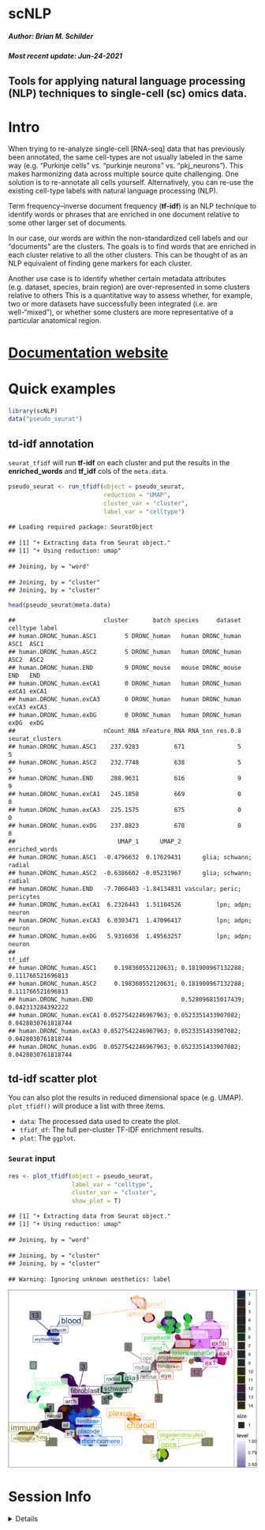 scNLP
================
<h5>
Author: <i>Brian M. Schilder</i>
</h5>
<h5>
Most recent update: <i>Jun-24-2021</i>
</h5>

## Tools for applying natural language processing (NLP) techniques to single-cell (sc) omics data.

# Intro

When trying to re-analyze single-cell \[RNA-seq\] data that has
previously been annotated, the same cell-types are not usually labeled
in the same way (e.g. “Purkinje cells” vs. “purkinje neurons”
vs. “pkj\_neurons”). This makes harmonizing data across multiple source
quite challenging. One solution is to re-annotate all cells yourself.
Alternatively, you can re-use the existing cell-type labels with natural
language processing (NLP).

Term frequency–inverse document frequency (**tf-idf**) is an NLP
technique to identify words or phrases that are enriched in one document
relative to some other larger set of documents.

In our case, our words are within the non-standardized cell labels and
our “documents” are the clusters. The goals is to find words that are
enriched in each cluster relative to all the other clusters. This can be
thought of as an NLP equivalent of finding gene markers for each
cluster.

Another use case is to identify whether certain metadata attributes
(e.g. dataset, species, brain region) are over-represented in some
clusters relative to others This is a quantitative way to assess
whether, for example, two or more datasets have successfully been
integrated (i.e. are well-“mixed”), or whether some clusters are more
representative of a particular anatomical region.

# [Documentation website](https://neurogenomics.github.io/scNLP/)

# Quick examples

``` r
library(scNLP) 
data("pseudo_seurat")
```

## td-idf annotation

`seurat_tfidf` will run **tf-idf** on each cluster and put the results
in the **enriched\_words** and **tf\_idf** cols of the `meta.data`.

``` r
pseudo_seurat <- run_tfidf(object = pseudo_seurat,
                           reduction = "UMAP",
                           cluster_var = "cluster",
                           label_var = "celltype") 
```

    ## Loading required package: SeuratObject

    ## [1] "+ Extracting data from Seurat object."
    ## [1] "+ Using reduction: umap"

    ## Joining, by = "word"

    ## Joining, by = "cluster"
    ## Joining, by = "cluster"

``` r
head(pseudo_seurat@meta.data)
```

    ##                         cluster       batch species     dataset celltype label
    ## human.DRONC_human.ASC1        5 DRONC_human   human DRONC_human     ASC1  ASC1
    ## human.DRONC_human.ASC2        5 DRONC_human   human DRONC_human     ASC2  ASC2
    ## human.DRONC_human.END         9 DRONC_mouse   mouse DRONC_mouse      END   END
    ## human.DRONC_human.exCA1       0 DRONC_human   human DRONC_human    exCA1 exCA1
    ## human.DRONC_human.exCA3       0 DRONC_human   human DRONC_human    exCA3 exCA3
    ## human.DRONC_human.exDG        0 DRONC_human   human DRONC_human     exDG  exDG
    ##                         nCount_RNA nFeature_RNA RNA_snn_res.0.8 seurat_clusters
    ## human.DRONC_human.ASC1    237.9283          671               5               5
    ## human.DRONC_human.ASC2    232.7748          638               5               5
    ## human.DRONC_human.END     288.9631          616               9               9
    ## human.DRONC_human.exCA1   245.1858          669               0               0
    ## human.DRONC_human.exCA3   225.1575          675               0               0
    ## human.DRONC_human.exDG    237.8823          678               0               0
    ##                             UMAP_1      UMAP_2             enriched_words
    ## human.DRONC_human.ASC1  -0.4796632  0.17629431      glia; schwann; radial
    ## human.DRONC_human.ASC2  -0.6386602 -0.05231967      glia; schwann; radial
    ## human.DRONC_human.END   -7.7066403 -1.84134831 vascular; peric; pericytes
    ## human.DRONC_human.exCA1  6.2326443  1.51104526          lpn; adpn; neuron
    ## human.DRONC_human.exCA3  6.0303471  1.47096417          lpn; adpn; neuron
    ## human.DRONC_human.exDG   5.9316036  1.49563257          lpn; adpn; neuron
    ##                                                                             tf_idf
    ## human.DRONC_human.ASC1     0.198360552120631; 0.181900967132288; 0.111766521696813
    ## human.DRONC_human.ASC2     0.198360552120631; 0.181900967132288; 0.111766521696813
    ## human.DRONC_human.END                         0.528096815017439; 0.042313284392222
    ## human.DRONC_human.exCA1 0.0527542246967963; 0.0523351433907082; 0.0428030761818744
    ## human.DRONC_human.exCA3 0.0527542246967963; 0.0523351433907082; 0.0428030761818744
    ## human.DRONC_human.exDG  0.0527542246967963; 0.0523351433907082; 0.0428030761818744

## td-idf scatter plot

You can also plot the results in reduced dimensional space (e.g. UMAP).
`plot_tfidf()` will produce a list with three items.

-   `data`: The processed data used to create the plot.
-   `tfidf_df`: The full per-cluster TF-IDF enrichment results.
-   `plot`: The `ggplot`.

### `Seurat` input

``` r
res <- plot_tfidf(object = pseudo_seurat, 
                  label_var = "celltype", 
                  cluster_var = "cluster", 
                  show_plot = T)
```

    ## [1] "+ Extracting data from Seurat object."
    ## [1] "+ Using reduction: umap"

    ## Joining, by = "word"

    ## Joining, by = "cluster"
    ## Joining, by = "cluster"

    ## Warning: Ignoring unknown aesthetics: label

![](README_files/figure-gfm/unnamed-chunk-3-1.png)<!-- -->

# Session Info

<details>

``` r
utils::sessionInfo()
```

    ## R version 4.1.0 (2021-05-18)
    ## Platform: x86_64-apple-darwin17.0 (64-bit)
    ## Running under: macOS Big Sur 10.16
    ## 
    ## Matrix products: default
    ## BLAS:   /Library/Frameworks/R.framework/Versions/4.1/Resources/lib/libRblas.dylib
    ## LAPACK: /Library/Frameworks/R.framework/Versions/4.1/Resources/lib/libRlapack.dylib
    ## 
    ## locale:
    ## [1] en_GB.UTF-8/en_GB.UTF-8/en_GB.UTF-8/C/en_GB.UTF-8/en_GB.UTF-8
    ## 
    ## attached base packages:
    ## [1] stats     graphics  grDevices utils     datasets  methods   base     
    ## 
    ## other attached packages:
    ## [1] ggplot2_3.3.4      tidytext_0.3.1     SeuratObject_4.0.2 scNLP_0.1.0       
    ## 
    ## loaded via a namespace (and not attached):
    ##  [1] ggrepel_0.9.1      Rcpp_1.0.6         mvtnorm_1.1-2      lattice_0.20-44   
    ##  [5] class_7.3-19       assertthat_0.2.1   digest_0.6.27      utf8_1.2.1        
    ##  [9] R6_2.5.0           evaluate_0.14      rootSolve_1.8.2.1  e1071_1.7-7       
    ## [13] highr_0.9          pillar_1.6.1       rlang_0.4.11       Exact_2.1         
    ## [17] rstudioapi_0.13    data.table_1.14.0  Matrix_1.3-4       rmarkdown_2.9     
    ## [21] labeling_0.4.2     stringr_1.4.0      munsell_0.5.0      proxy_0.4-26      
    ## [25] compiler_4.1.0     janeaustenr_0.1.5  xfun_0.24          pkgconfig_2.0.3   
    ## [29] DescTools_0.99.42  htmltools_0.5.1.1  tidyselect_1.1.1   tibble_3.1.2      
    ## [33] lmom_2.8           expm_0.999-6       fansi_0.5.0        crayon_1.4.1      
    ## [37] dplyr_1.0.7        withr_2.4.2        MASS_7.3-54        SnowballC_0.7.0   
    ## [41] grid_4.1.0         gtable_0.3.0       lifecycle_1.0.0    DBI_1.1.1         
    ## [45] magrittr_2.0.1     scales_1.1.1       tokenizers_0.2.1   pals_1.7          
    ## [49] gld_2.6.2          stringi_1.6.2      farver_2.1.0       mapproj_1.2.7     
    ## [53] ellipsis_0.3.2     generics_0.1.0     vctrs_0.3.8        boot_1.3-28       
    ## [57] RColorBrewer_1.1-2 tools_4.1.0        dichromat_2.0-0    glue_1.4.2        
    ## [61] purrr_0.3.4        maps_3.3.0         yaml_2.2.1         colorspace_2.0-2  
    ## [65] isoband_0.2.4      knitr_1.33

</details>

